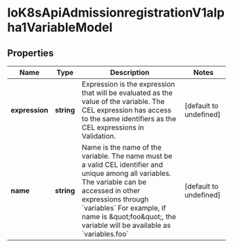 # IoK8sApiAdmissionregistrationV1alpha1VariableModel

## Properties

Name | Type | Description | Notes
------------ | ------------- | ------------- | -------------
**expression** | **string** | Expression is the expression that will be evaluated as the value of the variable. The CEL expression has access to the same identifiers as the CEL expressions in Validation. | [default to undefined]
**name** | **string** | Name is the name of the variable. The name must be a valid CEL identifier and unique among all variables. The variable can be accessed in other expressions through &#x60;variables&#x60; For example, if name is \&quot;foo\&quot;, the variable will be available as &#x60;variables.foo&#x60; | [default to undefined]


